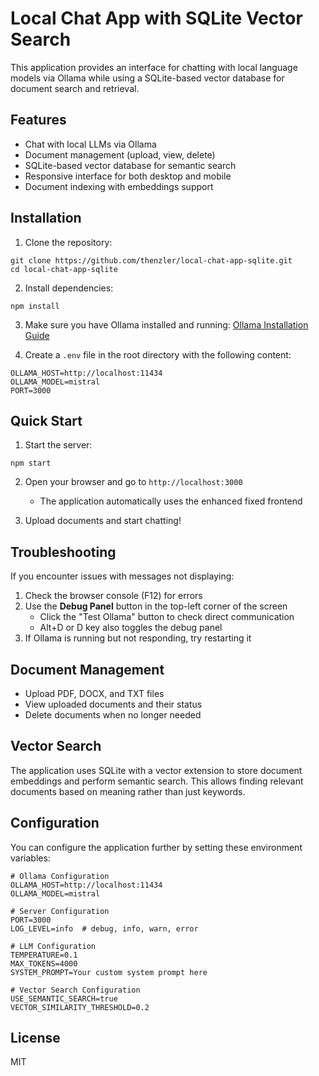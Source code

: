 # Local Chat App with SQLite Vector Search

This application provides an interface for chatting with local language models via Ollama while using a SQLite-based vector database for document search and retrieval.

## Features

- Chat with local LLMs via Ollama
- Document management (upload, view, delete)
- SQLite-based vector database for semantic search
- Responsive interface for both desktop and mobile
- Document indexing with embeddings support

## Installation

1. Clone the repository:
```
git clone https://github.com/thenzler/local-chat-app-sqlite.git
cd local-chat-app-sqlite
```

2. Install dependencies:
```
npm install
```

3. Make sure you have Ollama installed and running: 
   [Ollama Installation Guide](https://github.com/ollama/ollama)

4. Create a `.env` file in the root directory with the following content:
```
OLLAMA_HOST=http://localhost:11434
OLLAMA_MODEL=mistral
PORT=3000
```

## Quick Start

1. Start the server:
```
npm start
```

2. Open your browser and go to `http://localhost:3000`
   - The application automatically uses the enhanced fixed frontend

3. Upload documents and start chatting!

## Troubleshooting

If you encounter issues with messages not displaying:

1. Check the browser console (F12) for errors
2. Use the **Debug Panel** button in the top-left corner of the screen
   - Click the "Test Ollama" button to check direct communication
   - Alt+D or D key also toggles the debug panel
3. If Ollama is running but not responding, try restarting it

## Document Management

- Upload PDF, DOCX, and TXT files
- View uploaded documents and their status
- Delete documents when no longer needed

## Vector Search

The application uses SQLite with a vector extension to store document embeddings and perform semantic search. This allows finding relevant documents based on meaning rather than just keywords.

## Configuration

You can configure the application further by setting these environment variables:

```
# Ollama Configuration
OLLAMA_HOST=http://localhost:11434
OLLAMA_MODEL=mistral

# Server Configuration
PORT=3000
LOG_LEVEL=info  # debug, info, warn, error

# LLM Configuration
TEMPERATURE=0.1
MAX_TOKENS=4000
SYSTEM_PROMPT=Your custom system prompt here

# Vector Search Configuration
USE_SEMANTIC_SEARCH=true
VECTOR_SIMILARITY_THRESHOLD=0.2
```

## License

MIT
